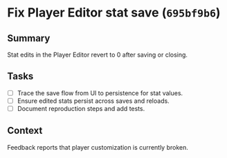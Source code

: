 # Fix Player Editor stat save (`695bf9b6`)

## Summary
Stat edits in the Player Editor revert to 0 after saving or closing.

## Tasks
- [ ] Trace the save flow from UI to persistence for stat values.
- [ ] Ensure edited stats persist across saves and reloads.
- [ ] Document reproduction steps and add tests.

## Context
Feedback reports that player customization is currently broken.
